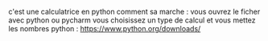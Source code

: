 c'est une calculatrice en python
comment sa marche :
vous ouvrez le ficher avec python ou pycharm
vous choisissez un type de calcul
et vous mettez les nombres
python : https://www.python.org/downloads/

